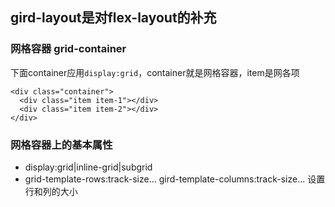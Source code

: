 ## gird-layout是对flex-layout的补充
### 网格容器 grid-container
下面container应用`display:grid`，container就是网格容器，item是网各项
```
<div class="container">
  <div class="item item-1"></div>
  <div class="item item-2"></div>
</div>
```
### 网格容器上的基本属性
* display:grid|inline-grid|subgrid
* grid-template-rows:track-size...
  gird-template-columns:track-size...
  设置行和列的大小
